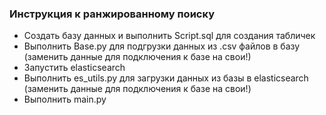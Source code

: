 ### Инструкция к ранжированному поиску

* Создать базу данных и выполнить Script.sql для создания табличек
* Выполнить Base.py для подгрузки данных из .csv файлов в базу (заменить данные для подключения к базе на свои!)
* Запустить elasticsearch
* Выполнить es_utils.py для загрузки данных из базы в elasticsearch (заменить данные для подключения к базе на свои!)
* Выполнить main.py


